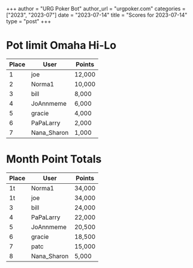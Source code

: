 +++
author = "URG Poker Bot"
author_url = "urgpoker.com"
categories = ["2023", "2023-07"]
date = "2023-07-14"
title = "Scores for 2023-07-14"
type = "post"
+++
# Pot limit Omaha Hi-Lo

| Place | User | Points |
|-------|------|--------|
| 1 | joe | 12,000 |
| 2 | Norma1 | 10,000 |
| 3 | bill | 8,000 |
| 4 | JoAnnmeme | 6,000 |
| 5 | gracie | 4,000 |
| 6 | PaPaLarry | 2,000 |
| 7 | Nana_Sharon | 1,000 |

# Month Point Totals

| Place | User | Points |
|-------|------|--------|
| 1t | Norma1 | 34,000 |
| 1t | joe | 34,000 |
| 3 | bill | 24,000 |
| 4 | PaPaLarry | 22,000 |
| 5 | JoAnnmeme | 20,500 |
| 6 | gracie | 18,500 |
| 7 | patc | 15,000 |
| 8 | Nana_Sharon | 5,000 |
